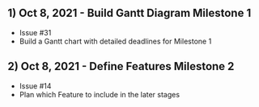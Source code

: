 ## 1) Oct 8, 2021 - Build Gantt Diagram Milestone 1
- Issue #31
- Build a Gantt chart with detailed deadlines for Milestone 1

## 2) Oct 8, 2021 - Define Features Milestone 2
- Issue #14
- Plan which Feature to include in the later stages

